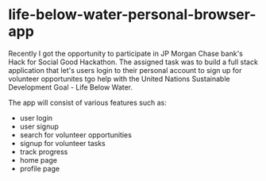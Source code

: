 # life-below-water-personal-browser-app

Recently I got the opportunity to participate in JP Morgan Chase bank's Hack for Social Good Hackathon. The assigned task was to build a full stack application that let's users login to their personal account to sign up for volunteer opportunites tgo help with the United Nations Sustainable Development Goal - Life Below Water.

The app will consist of various features such as: 
- user login
- user signup
- search for volunteer opportunities
- signup for volunteer tasks
- track progress
- home page
- profile page

